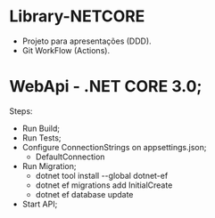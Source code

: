 # Library-NETCORE
- Projeto para apresentações (DDD).
- Git WorkFlow (Actions).

# WebApi - .NET CORE 3.0;

Steps:
  - Run Build;
  - Run Tests;
  - Configure ConnectionStrings on appsettings.json;
    - DefaultConnection
  - Run Migration;
    - dotnet tool install --global dotnet-ef
    - dotnet ef migrations add InitialCreate
    - dotnet ef database update
  - Start API;
